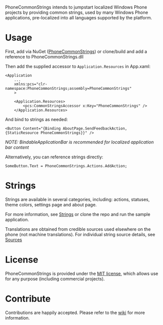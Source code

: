 PhoneCommonStrings intends to jumpstart localized Windows Phone projects by providing common strings, used by many Windows Phone applications, pre-localized into all languages supported by the platform.# UsageFirst, add via NuGet ([PhoneCommonStrings](http://nuget.org/packages/PhoneCommonStrings)) or clone/build and add a reference to PhoneCommonStrings.dllThen add the supplied accessor to `Application.Resources` in App.xaml:    <Application    	...    	xmlns:pcs="clr-namespace:PhoneCommonStrings;assembly=PhoneCommonStrings"    	>    	    <Application.Resources>    		<pcs:CommonStringsAccessor x:Key="PhoneCommonStrings" />    	</Application.Resources>And bind to strings as needed:    <Button Content="{Binding AboutPage.SendFeedbackAction, {StaticResource PhoneCommonStrings}}" />*NOTE: BindableApplicationBar is recommended for localized application bar content*Alternatively, you can reference strings directly:    SomeButton.Text = PhoneCommonStrings.Actions.AddAction;# StringsStrings are available in several categories, including: actions, statuses, theme colors, settings page and about page.For more information, see [Strings](http://github.com/richardszalay/phone-common-strings/wiki/Strings) or clone the repo and run the sample application.Translations are obtained from credible sources used elsewhere on the phone (not machine translations). For individual string source details, see [Sources](http://github.com/richardszalay/phone-common-strings/wiki/Sources)# LicensePhoneCommonStrings is provided under the [MIT license](https://github.com/richardszalay/phone-common-strings/blob/master/LICENSE), which allows use for any purpose (including commercial projects).# ContributeContributions are happily accepted. Please refer to the [wiki](http://github.com/richardszalay/phone-common-strings/wiki/Contribute) for more information.